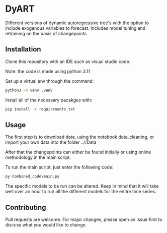 # DyART

Different versions of dynamic autoregressive tree's with the option to include exogenous variables to forecast. Includes model tuning and retraining on the basis of changepoints

## Installation

Clone this repository with an IDE such as visual studio code.

Note: the code is made using python 3.11

Set up a virtual env through the command: 
```bash
python3 -m venv .venv
```

Install all of the necessary pacakges with:
```bash
pip install -r requirements.txt
```
## Usage

The first step is to download data, using the notebook data_cleaning, or import your own data into the folder ..//Data

After that the changepoints can either be found initially or using online methodology in the main script.

To run the main script, just enter the following code:

```python
py Combined_code\main.py
```

The specific models to be run can be altered. Keep in mind that it will take well over an hour to run all the different models for the entire time series.
## Contributing

Pull requests are welcome. For major changes, please open an issue first
to discuss what you would like to change.

